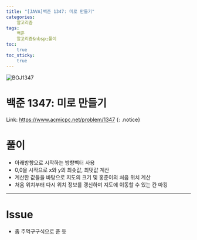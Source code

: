 ```yaml
---
title: "[JAVA]백준 1347: 미로 만들기"
categories:
    알고리즘
tags:
    백준
    알고리즘&nbsp;풀이
toc:
    true
toc_sticky:
    true
---
```

![BOJ1347](https://user-images.githubusercontent.com/77597885/233878015-c7f27ebc-8692-47e9-ae83-fefa8f482c3b.png)


# 백준 1347: 미로 만들기
Link: <https://www.acmicpc.net/problem/1347>
{: .notice}


# 풀이
* 아래방향으로 시작하는 방향벡터 사용
* 0,0을 시작으로 x와 y의 최솟값, 최댓값 계산
* 계산한 값들을 바탕으로 지도의 크기 및 홍준이의 처음 위치 계산
* 처음 위치부터 다시 위치 정보를 갱신하며 지도에 이동할 수 있는 칸 마킹

<script src="https://gist.github.com/cuzzzu1318/5305e43bae5d3ad0b3ce55aae1ff66dd.js"></script>
***

# Issue

* 좀 주먹구구식으로 푼 듯